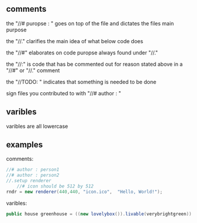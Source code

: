 <!-- all bellow are optional and subject to change, these are mere sugestions that atempt to create unity across the workspace -->

## comments

the "//# puropse : " goes on top of the file and dictates the files main purpose

the "//." clarifies the main idea of what below code does

the "//#" elaborates on code puropse always found under "//."

the "//:" is code that has be commented out for reason stated above in a "//#" or "//." comment

the "//TODO: " indicates that something is needed to be done

sign files you contributed to with "//# author : "

## varibles

varibles are all lowercase

## examples

comments: 
```c#
//# author : person1
//# author : person2
//.setup renderer
    //# icon should be 512 by 512
rndr = new renderer(440,440, "icon.ico",  "Hello, World!");
```

varibles:
```c#
public house greenhouse = ((new lovelybox()).livable(verybrightgreen)).tohouse(); 
```